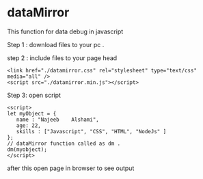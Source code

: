 # dataMirror
This function for data debug in javascript

Step 1 : download files to your pc .

step 2 : include files to your page head
```
<link href="./datamirror.css" rel="stylesheet" type="text/css" media="all" />
<script src="./datamirror.min.js"></script>

```
Step 3: open script 
```
<script>
let myObject = {
   name : "Najeeb    Alshami",
   age: 22,
   skills : ["Javascript", "CSS", "HTML", "NodeJs" ]
};
// dataMirror function called as dm .
dm(myobject);
</script>
```

after this open page in browser to see output
